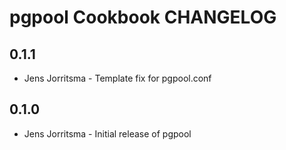 pgpool Cookbook CHANGELOG
=========================

0.1.1
-----
- Jens Jorritsma - Template fix for pgpool.conf

0.1.0
-----
- Jens Jorritsma - Initial release of pgpool
